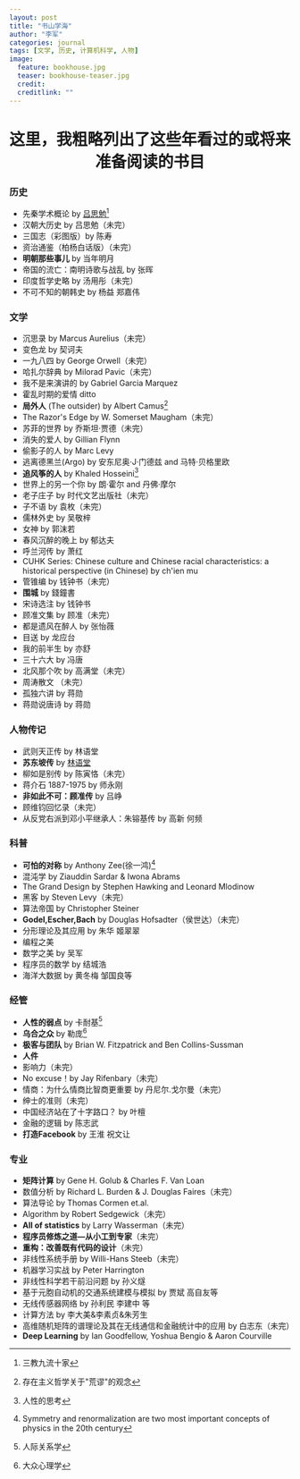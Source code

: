 ```yaml
---
layout: post
title: "书山学海"
author: "李军"
categories: journal
tags: [文学, 历史, 计算机科学, 人物]
image:
  feature: bookhouse.jpg
  teaser: bookhouse-teaser.jpg
  credit:
  creditlink: ""
---
```


<h1 align="center">这里，我粗略列出了这些年看过的或将来准备阅读的书目</h1>

### 历史

+ 先秦学术概论  by <u>吕思勉</u>[^1]
+ 汉朝大历史 by 吕思勉（未完）
+ 三国志（彩图版）by 陈寿
+ 资治通鉴（柏杨白话版）（未完）
+ **明朝那些事儿** by 当年明月
+ 帝国的流亡：南明诗歌与战乱 by 张晖
+ 印度哲学史略 by 汤用彤（未完）
+ 不可不知的朝韩史 by 杨益 郑嘉伟

### 文学

+ 沉思录 by Marcus Aurelius（未完）
+ 变色龙 by 契诃夫
+ 一九八四 by George Orwell（未完）
+ 哈扎尔辞典 by Milorad Pavic（未完）
+ 我不是来演讲的 by Gabriel Garcia Marquez
+ 霍乱时期的爱情 ditto
+ **局外人** (The outsider) by Albert Camus[^2]
+ The Razor's Edge by W. Somerset Maugham（未完）
+ 苏菲的世界 by 乔斯坦·贾德（未完）
+ 消失的爱人 by Gillian Flynn
+ 偷影子的人 by Marc Levy
+ 逃离德黑兰(Argo) by 安东尼奥·J·门德兹 and 马特·贝格里欧
+ **追风筝的人** by Khaled Hosseini[^3]
+ 世界上的另一个你 by 朗·霍尔 and 丹佛·摩尔
+ 老子庄子 by 时代文艺出版社（未完）
+ 子不语 by 袁枚（未完）
+ 儒林外史 by 吴敬梓
+ 女神 by 郭沫若
+ 春风沉醉的晚上 by 郁达夫
+ 呼兰河传 by 萧红
+ CUHK Series: Chinese culture and Chinese racial characteristics: a historical perspective (in Chinese) by ch'ien mu
+ 管锥编 by 钱钟书（未完）
+ **围城** by 錢鐘書
+ 宋诗选注 by 钱钟书
+ 顾准文集 by 顾准（未完）
+ 都是遗风在醉人 by 张怡薇
+ 目送 by 龙应台
+ 我的前半生 by 亦舒
+ 三十六大 by 冯唐
+ 北风那个吹 by 高满堂（未完）
+ 周涛散文 （未完）
+ 孤独六讲 by 蒋勋
+ 蒋勋说唐诗 by 蒋勋

### 人物传记

+ 武则天正传 by 林语堂
+ **苏东坡传** by <u>林语堂</u>
+ 柳如是别传 by 陈寅恪（未完）
+ 蒋介石 1887-1975 by 师永刚
+ **非如此不可：顾准传** by 吕峥
+ 顾维钧回忆录（未完）
+ 从反党右派到邓小平继承人：朱镕基传 by 高新 何频

### 科普

+ **可怕的对称** by Anthony Zee(徐一鸿)[^4]
+ 混沌学 by Ziauddin Sardar & Iwona Abrams 
+ The Grand Design by Stephen Hawking and Leonard Mlodinow 
+ 黑客 by Steven Levy（未完）
+ 算法帝国 by Christopher Steiner
+ **Godel,Escher,Bach** by Douglas Hofsadter（侯世达）（未完）
+ 分形理论及其应用 by 朱华 姬翠翠
+ 编程之美 
+ 数学之美 by 吴军
+ 程序员的数学 by 结城浩
+ 海洋大数据 by 黄冬梅 邹国良等

### 经管

+ **人性的弱点** by 卡耐基[^5]
+ **乌合之众** by 勒庞[^6]
+ **极客与团队** by Brian W. Fitzpatrick and Ben Collins-Sussman
+ **人件**
+ 影响力（未完）
+ No excuse！by Jay Rifenbary（未完）
+ 情商：为什么情商比智商更重要 by 丹尼尔.戈尔曼（未完）
+ 绅士的准则（未完）
+ 中国经济站在了十字路口？ by 叶檀
+ 金融的逻辑 by 陈志武
+ **打造Facebook** by 王淮 祝文让

### 专业

+ **矩阵计算** by Gene H. Golub & Charles F. Van Loan
+ 数值分析 by Richard L. Burden & J. Douglas Faires（未完）
+ 算法导论 by Thomas Cormen et.al.
+ Algorithm by Robert Sedgewick（未完）
+ **All of statistics** by Larry Wasserman（未完）
+ **程序员修炼之道—从小工到专家**（未完）
+ **重构：改善既有代码的设计**（未完）
+ 非线性系统手册 by Willi-Hans Steeb（未完）
+ 机器学习实战 by Peter Harrington
+ 非线性科学若干前沿问题 by 孙义燧
+ 基于元胞自动机的交通系统建模与模拟 by 贾斌 高自友等
+ 无线传感器网络 by 孙利民 李建中 等
+ 计算方法 by 李大美&李素贞&朱芳生
+ 高维随机矩阵的谱理论及其在无线通信和金融统计中的应用 by 白志东（未完）
+ **Deep Learning** by Ian Goodfellow, Yoshua Bengio & Aaron Courville

[^1]: 三教九流十家
[^2]: 存在主义哲学关于"荒谬"的观念
[^3]: 人性的思考
[^4]: Symmetry and renormalization are two most important concepts of physics in the 20th century
[^5]: 人际关系学
[^6]: 大众心理学